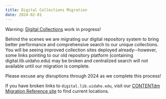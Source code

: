 ```yaml
---
title: Digital Collections Migration
date: 2024-02-01
---
```


Warning: [Digital Collections](https://www.lib.uidaho.edu/digital/) work in progress! 

Behind the scenes we are migrating our digital repository system to bring better performance and comprehensive search to our unique collections. 
You will be seeing improved collection sites deployed already--however, some links pointing to our old repository platform (containing digital.lib.uidaho.edu) may be broken and centralized search will not available until our migration is complete.

Please excuse any disruptions through 2024 as we complete this process!

If you have broken links to `digital.lib.uidaho.edu`, visit our [CONTENTdm Migration Reference site](https://www.lib.uidaho.edu/digital/cdm-reference/) to find current locations.

